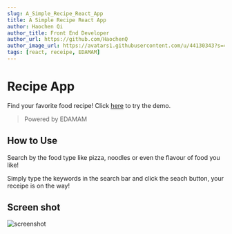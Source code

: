 ```yaml
---
slug: A_Simple_Recipe_React_App
title: A Simple Recipe React App
author: Haochen Qi
author_title: Front End Developer
author_url: https://github.com/HaochenQ
author_image_url: https://avatars1.githubusercontent.com/u/44130343?s=400&u=a5a4729addf5c5b972d1d6220546273ff6e00eb4&v=4
tags: [react, receipe, EDAMAM]
---
```


# Recipe App

Find your favorite food recipe! Click [here](https://recipe-app-frynn1bp8.vercel.app/) to try the demo.

> Powered by EDAMAM

## How to Use

Search by the food type like pizza, noodles or even the flavour of food you like!<br/>

Simply type the keywords in the search bar and click the seach button, your receipe is on the way!

## Screen shot

![screenshot](https://github.com/HaochenQ/Recipe_App/blob/main/public/recipe-app.png)
